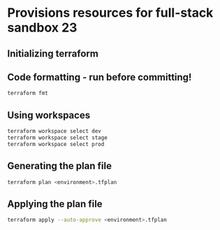 # Provisions resources for full-stack sandbox 23

## Initializing terraform

## Code formatting - run before committing!

```bash
terraform fmt
```

## Using workspaces

```bash
terraform workspace select dev
terraform workspace select stage
terraform workspace select prod
```

## Generating the plan file

```bash
terraform plan <environment>.tfplan
```

## Applying the plan file

```bash
terraform apply --auto-approve <environment>.tfplan
```